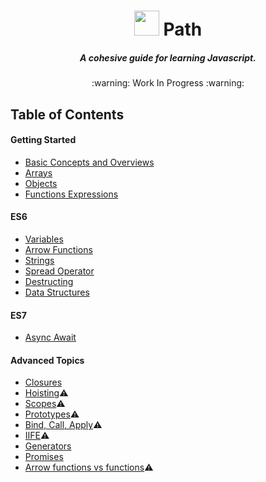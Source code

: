 <h1 align="center">
<img width="40" align="bottom" src="https://upload.wikimedia.org/wikipedia/commons/thumb/9/99/Unofficial_JavaScript_logo_2.svg/2000px-Unofficial_JavaScript_logo_2.svg.png">
  Path
</h1>
<h5 align="center">A cohesive guide for learning Javascript.</h5>

<p align="center">:warning: Work In Progress :warning:</p>

## Table of Contents

#### Getting Started
- [Basic Concepts and Overviews](./basics/basic-concepts.md)
- [Arrays](./basics/basic-concepts.md)
- [Objects](./basics/basic-concepts.md)
- [Functions Expressions](./basics/basic-concepts.md)


#### ES6
- [Variables](./ES6/basic-concepts.md)
- [Arrow Functions](./ES6/basic-concepts.md)
- [Strings](./ES6/basic-concepts.md)
- [Spread Operator](./ES6/basic-concepts.md)
- [Destructing](./ES6/basic-concepts.md)
- [Data Structures](./ES6/basic-concepts.md)

#### ES7
- [Async Await](./ES7/basic-concepts.md)

#### Advanced Topics
- [Closures](./ES6/basic-concepts.md)
- [Hoisting](./ES6/basic-concepts.md):warning:
- [Scopes](./ES6/basic-concepts.md):warning:
- [Prototypes](./ES6/basic-concepts.md):warning:
- [Bind, Call, Apply](./ES6/basic-concepts.md):warning:
- [IIFE](./ES6/basic-concepts.md):warning:
- [Generators](./ES6/basic-concepts.md)
- [Promises](./ES6/basic-concepts.md)
- [Arrow functions vs functions](./ES6/basic-concepts.md):warning:
